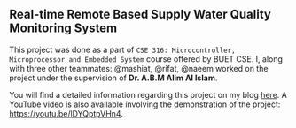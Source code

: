 ## Real-time Remote Based Supply Water Quality Monitoring System

This project was done as a part of `CSE 316: Microcontroller, Microprocessor and Embedded System` course offered by BUET CSE. I, along with three other teammates: @mashiat, @rifat, @naeem worked on the project under the supervision of **Dr. A.B.M Alim Al Islam**.

You will find a detailed information regarding this project on my blog [here](https://fazledyn.github.io/posts/supply-water-quality-system/). A YouTube video is also available involving the demonstration of the project: https://youtu.be/lDYQptpVHn4.

